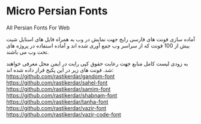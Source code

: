 ﻿# Micro Persian Fonts
All Persian Fonts For Web

آماده سازی فونت های فارسی رایج جهت نمایش در وب به همراه فایل های استایل شیت
بیش از 100 فونت که از سراسر وب جمع آوری شده اند و آماده استفاده در پروژه های تحت وب می باشند.

به زودی لیست کامل منابع جهت رعایت حقوق کپی رایت در ایمن محل معرفی خواهند شد.
فونت های زیر در این پکیج قرار داده شده اند:
https://github.com/rastikerdar/gandom-font
https://github.com/rastikerdar/sahel-font
https://github.com/rastikerdar/samim-font
https://github.com/rastikerdar/shabnam-font
https://github.com/rastikerdar/tanha-font
https://github.com/rastikerdar/vazir-font
https://github.com/rastikerdar/vazir-code-font
